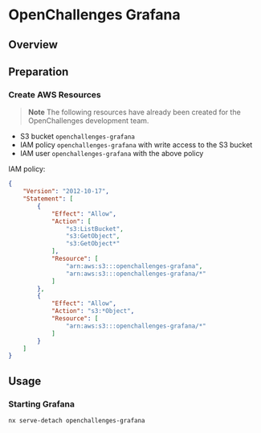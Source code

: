 # OpenChallenges Grafana

## Overview

## Preparation

### Create AWS Resources

> **Note** The following resources have already been created for the OpenChallenges development
> team.

- S3 bucket `openchallenges-grafana`
- IAM policy `openchallenges-grafana` with write access to the S3 bucket
- IAM user `openchallenges-grafana` with the above policy

IAM policy:

```json
{
    "Version": "2012-10-17",
    "Statement": [
        {
            "Effect": "Allow",
            "Action": [
                "s3:ListBucket",
                "s3:GetObject",
                "s3:GetObject*"
            ],
            "Resource": [
                "arn:aws:s3:::openchallenges-grafana",
                "arn:aws:s3:::openchallenges-grafana/*"
            ]
        },
        {
            "Effect": "Allow",
            "Action": "s3:*Object",
            "Resource": [
                "arn:aws:s3:::openchallenges-grafana/*"
            ]
        }
    ]
}
```

## Usage

### Starting Grafana

```console
nx serve-detach openchallenges-grafana
```